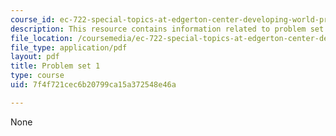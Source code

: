 ```yaml
---
course_id: ec-722-special-topics-at-edgerton-center-developing-world-prosthetics-spring-2010
description: This resource contains information related to problem set 1.
file_location: /coursemedia/ec-722-special-topics-at-edgerton-center-developing-world-prosthetics-spring-2010/7f4f721cec6b20799ca15a372548e46a_MITEC_722S10_pset1.pdf
file_type: application/pdf
layout: pdf
title: Problem set 1
type: course
uid: 7f4f721cec6b20799ca15a372548e46a

---
```

None